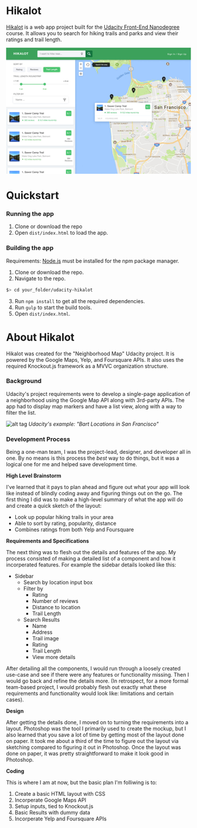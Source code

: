 Hikalot
===============================
[Hikalot](https://github.com/jonwonglam/udacity-hikalot) is a web app project built for the [Udacity Front-End Nanodegree](https://www.udacity.com/course/front-end-web-developer-nanodegree--nd001) course. It allows you to search for hiking trails and parks and view their ratings and trail length.

![alt tag](./hikalot.jpg)

# Quickstart
### Running the app
1. Clone or download the repo
2. Open `dist/index.html` to load the app.

### Building the app
Requirements: [Node.js](https://nodejs.org/en/) must be installed for the npm package manager.
1. Clone or download the repo.
2. Navigate to the repo.
```bash
$> cd your_folder/udacity-hikalot
```
3. Run `npm install` to get all the required dependencies.
4. Run `gulp` to start the build tools.
5. Open `dist/index.html`.

# About Hikalot
Hikalot was created for the "Neighborhood Map" Udacity project.
It is powered by the Google Maps, Yelp, and Foursquare APIs. It also uses the required Knockout.js framework as a MVVC organization structure.

### Background
Udacity's project requirements were to develop a single-page application of a neighborhood using the Google Map API along with 3rd-party APIs. The app had to display map markers and have a list view, along with a way to filter the list.

![alt tag](http://i.imgur.com/7SJztlY.png)
*Udacity's example: "Bart Locations in San Francisco"*

### Development Process

Being a one-man team, I was the project-lead, designer, and developer all in one. By no means is this process the *best* way to do things, but it was a logical one for me and helped save development time.

**High Level Brainstorm**

I've learned that it pays to plan ahead and figure out what your app will look like instead of blindly coding away and figuring things out on the go. The first thing I did was to make a high-level summary of what the app will do and create a quick sketch of the layout:
* Look up popular hiking trails in your area
* Able to sort by rating, popularity, distance
* Combines ratings from both Yelp and Foursquare

**Requirements and Specifications**

The next thing was to flesh out the details and features of the app. My process consisted of making a detailed list of a component and how it incorperated features. For example the sidebar details looked like this:
* Sidebar
    * Search by location input box
    * Filter by
        * Rating
        * Number of reviews
        * Distance to location
        * Trail Length
    * Search Results
        * Name
        * Address
        * Trail image
        * Rating
        * Trail Length
        * View more details

After detailing all the components, I would run through a loosely created use-case and see if there were any features or functionality missing. Then I would go back and refine the details more. (In retrospect, for a more formal team-based project, I would probably flesh out exactly what these requirements and functionality would look like: limitations and certain cases).

**Design**

After getting the details done, I moved on to turning the requirements into a layout. Photoshop was the tool I primarily used to create the mockup, but I also learned that you save a lot of time by getting most of the layout done on paper. It took me about a third of the time to figure out the layout via sketching compared to figuring it out in Photoshop. Once the layout was done on paper, it was pretty straightforward to make it look good in Photoshop.

**Coding**

This is where I am at now, but the basic plan I'm folliwing is to:
1. Create a basic HTML layout with CSS
2. Incorperate Google Maps API
3. Setup inputs, tied to Knockout.js
4. Basic Results with dummy data
5. Incorperate Yelp and Foursquare APIs
